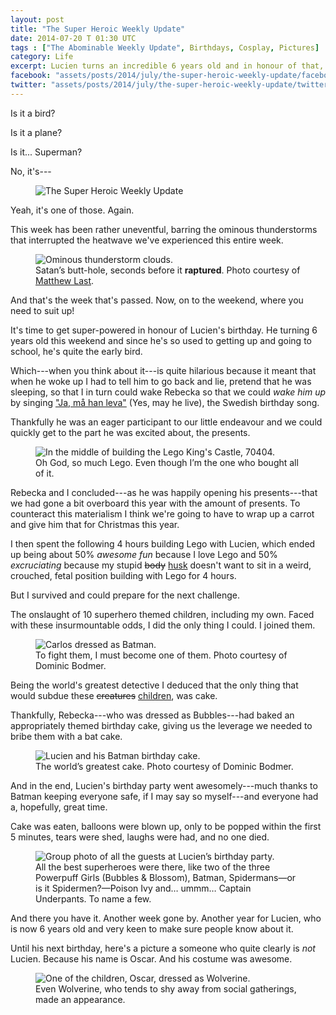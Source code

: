 ```yaml
---
layout: post
title: "The Super Heroic Weekly Update"
date: 2014-07-20 T 01:30 UTC
tags : ["The Abominable Weekly Update", Birthdays, Cosplay, Pictures]
category: Life
excerpt: Lucien turns an incredible 6 years old and in honour of that, almost everyone dresses up like a super hero.
facebook: "assets/posts/2014/july/the-super-heroic-weekly-update/facebook-og-image.jpg"
twitter: "assets/posts/2014/july/the-super-heroic-weekly-update/twitter-image.jpg"
---
```

Is it a bird?

Is it a plane?

Is it... Superman?

No, it's---

<div>
<figure>
	<img class="js-lazy-load" data-original="/assets/posts/2014/july/the-super-heroic-weekly-update/the-super-heroic-weekly-update-title.png" alt="The Super Heroic Weekly Update">
</figure>
</div>


Yeah, it's one of those. Again.

This week has been rather uneventful, barring the ominous thunderstorms that interrupted the heatwave we've experienced this entire week.

<div>
<figure>
	<img class="js-lazy-load" data-original="/assets/posts/2014/july/the-super-heroic-weekly-update/a-few-seconds-before-all-hell-broke-loose.jpg" alt="Ominous thunderstorm clouds.">
	<figcaption>Satan’s butt-hole, seconds before it <strong>raptured</strong>. Photo courtesy of <a href="https://twitter.com/mattreflect">Matthew Last</a>.</figcaption>
</figure>
</div>

And that's the week that's passed. Now, on to the weekend, where you need to suit up!

It's time to get super-powered in honour of Lucien's birthday. He turning 6 years old this weekend and since he's so used to getting up and going to school, he's quite the early bird.

Which---when you think about it---is quite hilarious because it meant that when he woke up I had to tell him to go back and lie, pretend that he was sleeping, so that I in turn could wake Rebecka so that we could *wake him up* by singing ["Ja, må han leva"][jama] (Yes, may he live), the Swedish birthday song.

Thankfully he was an eager participant to our little endeavour and we could quickly get to the part he was excited about, the presents.

<div>
<figure>
	<img class="js-lazy-load" data-original="/assets/posts/2014/july/the-super-heroic-weekly-update/building-the-lego-castle.jpg" alt="In the middle of building the Lego King's Castle, 70404.">
	<figcaption>Oh God, so much Lego. Even though I’m the one who bought all of it.</figcaption>
</figure>
</div>

Rebecka and I concluded---as he was happily opening his presents---that we had gone a bit overboard this year with the amount of presents. To counteract this materialism I think we're going to have to wrap up a carrot and give him that for Christmas this year.

I then spent the following 4 hours building Lego with Lucien, which ended up being about 50% *awesome fun* because I love Lego and 50% *excruciating* because my stupid <del>body</del> <ins>husk</ins> doesn't want to sit in a weird, crouched,  fetal position building with Lego for 4 hours.

But I survived and could prepare for the next challenge.

The onslaught of 10 superhero themed children, including my own. Faced with these insurmountable odds, I did the only thing I could. I joined them.

<div>
<figure>
	<img class="js-lazy-load" data-original="/assets/posts/2014/july/the-super-heroic-weekly-update/carlos-eriksson-is-batman.jpg" alt="Carlos dressed as Batman.">
	<figcaption>To fight them, I must become one of them. Photo courtesy of Dominic Bodmer.</figcaption>
</figure>
</div>

Being the world's greatest detective I deduced that the only thing that would subdue these <del>creatures</del> <ins>children</ins>, was cake.

Thankfully, Rebecka---who was dressed as Bubbles---had baked an appropriately themed birthday cake, giving us the leverage we needed to bribe them with a bat cake.

<div>
<figure>
	<img class="js-lazy-load" data-original="/assets/posts/2014/july/the-super-heroic-weekly-update/lucien-and-his-batman-cake.jpg" alt="Lucien and his Batman birthday cake.">
	<figcaption>The world’s greatest cake. Photo courtesy of Dominic Bodmer.</figcaption>
</figure>
</div>

And in the end, Lucien's birthday party went awesomely---much thanks to Batman keeping everyone safe, if I may say so myself---and everyone had a, hopefully, great time.

Cake was eaten, balloons were blown up, only to be popped within the first 5 minutes, tears were shed, laughs were had, and no one died.

<div>
<figure>
	<img class="js-lazy-load" data-original="/assets/posts/2014/july/the-super-heroic-weekly-update/the-guests-at-lucien-erikssons-birthday-party-2014.jpg" alt="Group photo of all the guests at Lucien’s birthday party.">
	<figcaption>All the best superheroes were there, like two of the three Powerpuff Girls (Bubbles &amp; Blossom), Batman, Spidermans—or is it Spidermen?—Poison Ivy and… ummm… Captain Underpants. To name a few.</figcaption>
</figure>
</div>

And there you have it. Another week gone by. Another year for Lucien, who is now 6 years old and very keen to make sure people know about it.

Until his next birthday, here's a picture a someone who quite clearly is *not* Lucien. Because his name is Oscar. And his costume was awesome.

<div>
<figure>
	<img class="js-lazy-load" data-original="/assets/posts/2014/july/the-super-heroic-weekly-update/oscar-as-wolverine.jpg" alt="One of the children, Oscar, dressed as Wolverine.">
	<figcaption>Even Wolverine, who tends to shy away from social gatherings, made an appearance.</figcaption>
</figure>
</div>

[jama]: http://en.wikipedia.org/wiki/Ja,_m%C3%A5_han_%28hon%29_leva